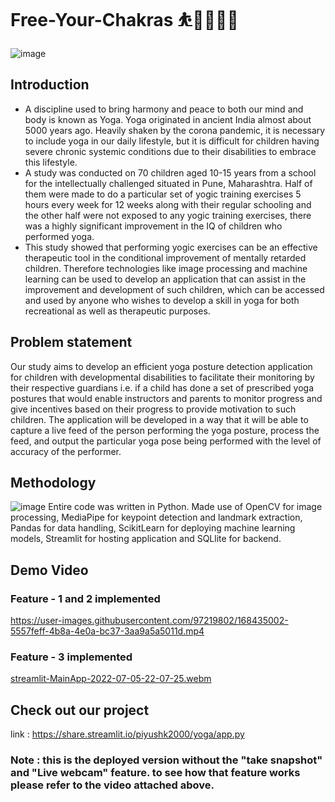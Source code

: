 # Free-Your-Chakras ⛹🧘🤸🏼‍♂️

![image](https://user-images.githubusercontent.com/97219802/168430354-4755f2d4-f1d0-4d63-a5c8-59d1d0328a0e.png)
## Introduction

- A discipline used to bring harmony and peace to both our mind and body is known as Yoga. Yoga originated in ancient India almost about 5000 years ago. Heavily shaken by the corona pandemic, it is necessary to include yoga in our daily lifestyle, but it is difficult for children having severe chronic systemic conditions due to their disabilities to embrace this lifestyle. 
- A study was conducted on 70 children aged 10-15 years from a school for the intellectually challenged situated in Pune, Maharashtra. Half of them were made to do a particular set of yogic training exercises 5 hours every week for 12 weeks along with their regular schooling and the other half were not exposed to any yogic training exercises, there was a highly significant improvement in the IQ of children who performed yoga. 
- This study showed that performing yogic exercises can be an effective therapeutic tool in the conditional improvement of mentally retarded children. Therefore technologies like image processing and machine learning can be used to develop an application that can assist in the improvement and development of such children, which can be accessed and used by anyone who wishes to develop a skill in yoga for both recreational as well as therapeutic purposes.

## Problem statement
Our study aims to develop an efficient yoga posture detection application for children with developmental disabilities to facilitate their monitoring by their respective guardians i.e. if a child has done a set of prescribed yoga postures that would enable instructors and parents to monitor progress and give incentives based on their progress to provide motivation to such children. The application will be developed in a way that it will be able to capture a live feed of the person performing the yoga posture, process the feed, and output the particular yoga pose being performed with the level of accuracy of the performer.



## Methodology
![image](https://user-images.githubusercontent.com/97219802/168430561-32b925e4-bfe8-4828-abc7-1a6b8d9e6d3d.png)
Entire code was written in Python. Made use of OpenCV for image processing, MediaPipe for keypoint detection and landmark extraction, Pandas for data handling, ScikitLearn for deploying machine learning models, Streamlit for hosting application and SQLlite for backend.
 
## Demo Video

### Feature - 1 and 2 implemented

https://user-images.githubusercontent.com/97219802/168435002-5557feff-4b8a-4e0a-bc37-3aa9a5a5011d.mp4

### Feature - 3 implemented
[streamlit-MainApp-2022-07-05-22-07-25.webm](https://user-images.githubusercontent.com/97219802/177381769-b8a01d8b-fbc7-4fd3-942d-6c1d04e0bec7.webm)



## Check out our project
link :
https://share.streamlit.io/piyushk2000/yoga/app.py
### Note : this is the deployed version without the "take snapshot" and "Live webcam" feature. to see how that feature works please refer to the video attached above.
